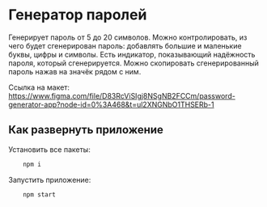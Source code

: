 # Генератор паролей

Генерирует пароль от 5 до 20 символов. Можно контролировать, из чего будет сгенерирован пароль: добавлять большие и маленькие буквы, цифры и символы. Есть индикатор, показывающий надёжность пароля, который сгенерируется. Можно скопировать сгенерированный пароль нажав на значёк рядом с ним.

Ссылка на макет: https://www.figma.com/file/D83RcViSIgj8NSgNB2FCCm/password-generator-app?node-id=0%3A468&t=ul2XNGNbO1THSERb-1

## Как развернуть приложение

Установить все пакеты:

```bash
    npm i

```

Запустить приложение:

```bash
    npm start

```
